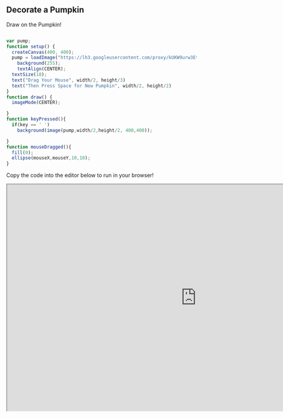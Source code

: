 ## Decorate a Pumpkin

<script src="p5/p5.js"></script>
<script src="face.js"></script>

Draw on the Pumpkin!

<div id="sketch">
</div>

```javascript

var pump;
function setup() {
  createCanvas(400, 400);
  pump = loadImage("https://lh3.googleusercontent.com/proxy/kUKW9urw3Et-uXHXWp_lsL9XWxU4Ca0d72ZJyaf-61IE93FsFe-pEd1fg8IvVbufJgEuk-noaXM4Y4jqKPFCv8eARwk");
    background(255);
    textAlign(CENTER);
  textSize(18);
  text("Drag Your Mouse", width/2, height/3)
  text("Then Press Space for New Pumpkin", width/2, height/2)
}
function draw() {
  imageMode(CENTER);

}
function keyPressed(){
  if(key == ' ')
    background(image(pump,width/2,height/2, 400,400));

}
function mouseDragged(){
  fill(0);
  ellipse(mouseX,mouseY,10,10);
}

```

Copy the code into the editor below to run in your browser!

<iframe id="p5.js web editor embed"
    title="p5.js web editor embed"
    width="1000"
    height="600"
    src="https://editor.p5js.org/">
</iframe>
